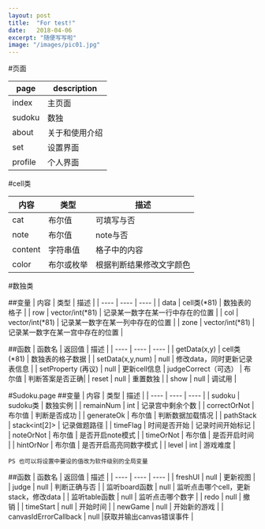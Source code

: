 ```yaml
---
layout: post
title:  "For test!"
date:   2018-04-06
excerpt: "随便写写啦"
image: "/images/pic01.jpg"
---
```


#页面

| page       | description |
| ---- | ---- |
| index      | 主页面       |
| sudoku     | 数独         |
| about      | 关于和使用介绍 |
| set        | 设置界面      |
| profile    | 个人界面      |

#cell类

| 内容  | 类型  | 描述  |
| ---- | ---- | ---- |
| cat | 布尔值 | 可填写与否 |
| note | 布尔值 | note与否 |
| content | 字符串值 | 格子中的内容 |
| color | 布尔或枚举 | 根据判断结果修改文字颜色 |

#数独类

##变量
| 内容  | 类型  | 描述  |
| ---- | ---- | ---- |
| data | cell类(*81) | 数独表的格子 |
| row | vector/int(*81) | 记录某一数字在某一行中存在的位置 |
| col | vector/int(*81) | 记录某一数字在某一列中存在的位置 |
| zone | vector/int(*81) | 记录某一数字在某一宫中存在的位置 |

##函数
| 函数名  | 返回值  | 描述  |
| ---- | ---- | ---- |
| getData(x,y) | cell类(*81) | 数独表的格子数据 |
| setData(x,y,num) | null | 修改data，同时更新记录表信息 |
| setProperty (再议) | null | 更新cell信息
| judgeCorrect（可选） | 布尔值 | 判断答案是否正确|
| reset | null | 重置数独 |
| show | null | 调试用 |

#Sudoku.page
##变量
| 内容  | 类型  | 描述  |
| ---- | ---- | ---- |
| sudoku | sudoku类 | 数独实例 |
| remainNum | int | 记录宫中剩余个数 |
| correctOrNot | 布尔值 | 判断是否成功 |
| generateOk | 布尔值 | 判断数据加载情况 |
| pathStack | stack\<int[2]\> | 记录做题路径 |
| timeFlag | 时间是否开始 | 记录时间开始标记 |
| noteOrNot | 布尔值 | 是否开启note模式 |
| timeOrNot | 布尔值 | 是否开启时间 |
| hintOrNor | 布尔值 | 是否开启高亮同数字模式 |
| level | int | 游戏难度 |

	PS 也可以将设置中要设的值改为软件级别的全局变量

##函数
| 函数名  | 返回值  | 描述  |
| ---- | ---- | ---- |
| freshUI | null | 更新视图 |
| judge | null | 判断正确与否 |
| 监听board函数 | null | 监听点击哪个cell，更新stack，修改data |
| 监听table函数 | null | 监听点击哪个数字 |
| redo | null | 撤销 |
| timeStart | null | 开始时间 |
| newGame | null | 开始新的游戏 | 
| canvasIdErrorCallback | null |获取并输出canvas错误事件 |



